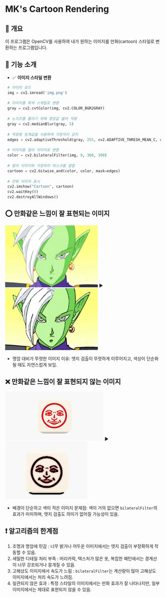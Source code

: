 # MK's Cartoon Rendering

## 📌 개요
이 프로그램은 OpenCV를 사용하여 내가 원하는 이미지를 만화(cartoon) 스타일로 변환하는 프로그램입니다.   

## :memo: 기능 소개
- ✅ **이미지 스타일 변환**
```python
 # 이미지 로드
 img = cv2.imread('img.png')

 # 이미지를 회색 스케일로 변환
 gray = cv2.cvtColor(img, cv2.COLOR_BGR2GRAY)

 # 노이즈를 줄이기 위해 중앙값 블러 적용
 gray = cv2.medianBlur(gray, 5)

 # 적응형 임계값을 사용하여 가장자리 감지
 edges = cv2.adaptiveThreshold(gray, 255, cv2.ADAPTIVE_THRESH_MEAN_C, cv2.THRESH_BINARY, 9, 9)

 # 이미지를 컬러 이미지로 변환
 color = cv2.bilateralFilter(img, 9, 300, 300)

 # 컬러 이미지와 가장자리 마스크를 결합
 cartoon = cv2.bitwise_and(color, color, mask=edges)

 # 만화 이미지 표시
 cv2.imshow("Cartoon", cartoon)
 cv2.waitKey(0)
 cv2.destroyAllWindows()
```
## :o: 만화같은 느낌이 잘 표현되는 이미지
<img src="https://github.com/Mean-Key/MK_CV_CR/blob/main/img/character.png" width="300" height="200"/>  :arrow_forward:  <img src="https://github.com/Mean-Key/MK_CV_CR/blob/main/img/character-cr.png" width="300" height="200"/>

- 명암 대비가 뚜렷한 이미지
이유: 엣지 검출이 뚜렷하게 이루어지고, 색상이 단순화될 때도 자연스럽게 보임.

## :x: 만화같은 느낌이 잘 표현되지 않는 이미지
<img src="https://github.com/Mean-Key/MK_CV_CR/blob/main/img/face.png"/>  :arrow_forward:  <img src="https://github.com/Mean-Key/MK_CV_CR/blob/main/img/face-cr.png">

- 배경이 단순하고 색이 적은 이미지
문제점: 색이 거의 없으면 `bilateralFilter`의 효과가 미미하며, 엣지 검출도 의미가 없어질 가능성이 있음.

## :heavy_exclamation_mark: 알고리즘의 한계점
1. 조명과 명암에 민감 : 너무 밝거나 어두운 이미지에서는 엣지 검출이 부정확하게 작동할 수 있음.
2. 세밀한 디테일 처리 부족 : 머리카락, 텍스처가 많은 옷, 복잡한 패턴에서는 경계선이 너무 강조되거나 뭉개질 수 있음.
3. 고해상도 이미지에서 속도가 느림 : `bilateralFilter`는 계산량이 많아 고해상도 이미지에서는 처리 속도가 느려짐.
4. 일관되지 않은 효과 : 특정 스타일의 이미지에서는 만화 효과가 잘 나타나지만, 일부 이미지에서는 제대로 표현되지 않을 수 있음.


